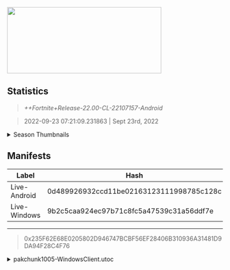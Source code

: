 <div style="pointer-events: none">
  <img style="pointer-events: none" src="https://raw.githubusercontent.com/Tectors/Archive/master/source/dependents/gen.22.00.svg" width="360" height="155">
<div>

## Statistics
> *++Fortnite+Release-22.00-CL-22107157-Android*

> 2022-09-23 07:21:09.231863 | Sept 23rd, 2022

<details>
  <summary>Season Thumbnails</summary>

  > Seasonal thumbnails are a season's normal ltms and their photos.

  | Name | ID |
  | - | - |
  | [Zero Build - Duos](https://raw.githubusercontent.com/Tectors/Archive/master/source/dependents/monthly-rotaton/playlist_nobuildbr_duo_22_00.png) | Playlist_NoBuildBR_Duo |
  | [Solo](https://raw.githubusercontent.com/Tectors/Archive/master/source/dependents/monthly-rotaton/playlist_defaultsolo_22_00.png) | Playlist_DefaultSolo |
  | [Zero Build - Trios](https://raw.githubusercontent.com/Tectors/Archive/master/source/dependents/monthly-rotaton/playlist_nobuildbr_trio_22_00.png) | Playlist_NoBuildBR_Trio |
  | [Zero Build - Solo](https://raw.githubusercontent.com/Tectors/Archive/master/source/dependents/monthly-rotaton/playlist_nobuildbr_solo_22_00.png) | Playlist_NoBuildBR_Solo |
</details>

## Manifests
| Label | Hash | Route |
| - | - | - |
| Live-Android | 0d489926932ccd11be02163123111998785c128c | [yCHjB3m6zQvX8igpX0-Am7F6veXhnA](https://github.com/Tectors/Archive/blob/master/manifests/yCHjB3m6zQvX8igpX0-Am7F6veXhnA.manifest) |
| Live-Windows | 9b2c5caa924ec97b71c8fc5a47539c31a56ddf7e | [Na0ceNkEKkNoXeFLRESY-bPav9DoLQ](https://github.com/Tectors/Archive/blob/master/manifests/Na0ceNkEKkNoXeFLRESY-bPav9DoLQ.manifest) |

---

> 0x235F62E68E0205802D946747BCBF56EF28406B310936A31481D9DA94F28C4F76

<details>
  <summary>pakchunk1005-WindowsClient.utoc</summary>

  > FortniteGame/Content/Paks/pakchunk1005-WindowsClient.utoc

  > 0x004E668A8988F776F1E0FCE8AED8A88E9A936FDDBC93B71FD4FA82E983E3BF3E

  <img src="https://raw.githubusercontent.com/Tectors/Archive/master/source/dependents/referred/EID_Prance_Follower.svg" width="100"> <img src="https://raw.githubusercontent.com/Tectors/Archive/master/source/dependents/referred/EID_Prance.svg" width="100"> 
</details>

